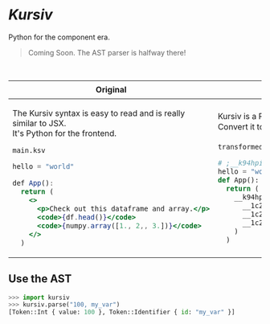 # ***Kursiv***

Python for the component era.

> Coming Soon. The AST parser is halfway there!

<br />

<table>
  <thead>
    <tr>
      <th>
        Original
      </th>
      <th>
        Transformed (Edge 🏔️)
      </th>
    </tr>
  </thead>
  <tbody>
    <tr>
<td>

The Kursiv syntax is easy to read and is really similar to JSX.<br />It's Python for the frontend.

`main.ksv`
```jsx
hello = "world"

def App():
  return (
    <>
      <p>Check out this dataframe and array.</p>
      <code>{df.head()}</code>
      <code>{numpy.array([1., 2,, 3.])}</code>
    </>
  )
```

</td>
<td>

Kursiv is a Python (language) variant, not a runtime.<br />
Convert it to **Edge 🏔️** to use from anywhere.

`transformed_edge.py`
```python
# ;__k94hpi=FRAGMENT,__1c2fgp=HTML,NOIMPORT
hello = "world"
def App():
  return (
    __k94hpi(
      __1c2fgp("p")("Check out this dataframe and array."),
      __1c2fgp("code")(df.head()),
      __1c2fgp("code")(numpy.array([1.0, 2.0, 3.0]))
    )
  )
```

</td>
    </tr>
  </tbody>
</table>


## Use the AST

```python
>>> import kursiv
>>> kursiv.parse("100, my_var")
[Token::Int { value: 100 }, Token::Identifier { id: "my_var" }]
```
